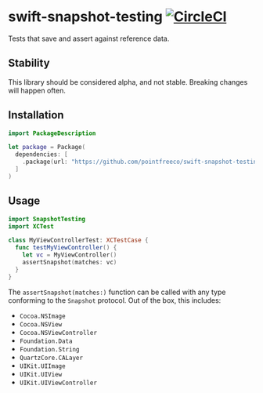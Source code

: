 # swift-snapshot-testing [![CircleCI](https://circleci.com/gh/pointfreeco/swift-snapshot-testing.svg?style=svg)](https://circleci.com/gh/pointfreeco/swift-snapshot-testing)

Tests that save and assert against reference data.

## Stability

This library should be considered alpha, and not stable. Breaking changes will happen often.

## Installation

```swift
import PackageDescription

let package = Package(
  dependencies: [
    .package(url: "https://github.com/pointfreeco/swift-snapshot-testing.git", .branch("master")),
  ]
)
```

## Usage

```swift
import SnapshotTesting
import XCTest

class MyViewControllerTest: XCTestCase {
  func testMyViewController() {
    let vc = MyViewController()
    assertSnapshot(matches: vc)
  }
}
```

The `assertSnapshot(matches:)` function can be called with any type conforming to the `Snapshot` protocol. Out of the box, this includes:

- `Cocoa.NSImage`
- `Cocoa.NSView`
- `Cocoa.NSViewController`
- `Foundation.Data`
- `Foundation.String`
- `QuartzCore.CALayer`
- `UIKit.UIImage`
- `UIKit.UIView`
- `UIKit.UIViewController`
